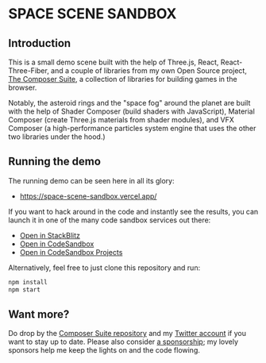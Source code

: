 # SPACE SCENE SANDBOX

## Introduction

This is a small demo scene built with the help of Three.js, React, React-Three-Fiber, and a couple of libraries from my own Open Source project, [The Composer Suite](https://github.com/hmans/composer-suite), a collection of libraries for building games in the browser.

Notably, the asteroid rings and the "space fog" around the planet are built with the help of Shader Composer (build shaders with JavaScript), Material Composer (create Three.js materials from shader modules), and VFX Composer (a high-performance particles system engine that uses the other two libraries under the hood.)

## Running the demo

The running demo can be seen here in all its glory:

- https://space-scene-sandbox.vercel.app/

If you want to hack around in the code and instantly see the results, you can launch it in one of the many code sandbox services out there:

- [Open in StackBlitz](https://stackblitz.com/github/hmans/space-scene-sandbox)
- [Open in CodeSandbox](https://codesandbox.io/s/github/hmans/space-scene-sandbox)
- [Open in CodeSandbox Projects](https://codesandbox.io/p/github/hmans/space-scene-sandbox)

Alternatively, feel free to just clone this repository and run:

```sh
npm install
npm start
```

## Want more?

Do drop by the [Composer Suite repository](https://github.com/hmans/composer-suite) and my [Twitter account](https://twitter.com/hmans) if you want to stay up to date. Please also consider [a sponsorship](https://github.com/sponsors/hmans); my lovely sponsors help me keep the lights on and the code flowing.
